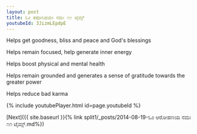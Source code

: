 ```yaml
---
layout: post
title: ಓಂ ತಪೋನಿಧಯೇ ನಮಃ ೧೧ ಟೈಮ್ಸ್
youtubeId: 3JizmLEpdpE
---
```

 
 
Helps get goodness, bliss and peace and God's blessings
 
Helps remain focused, help generate inner energy 
 
Helps boost physical and mental health 
 
Helps remain grounded and generates a sense of gratitude towards the greater power 
 
Helps reduce bad karma
 
 
 
 


{% include youtubePlayer.html id=page.youtubeId %}
 
[Next]({{ site.baseurl }}{% link  split1/_posts/2014-08-19-ಓಂ ಆರೋಹಣಯ ನಮಃ ೧೧ ಟೈಮ್ಸ್.md%})
 
